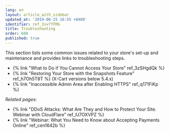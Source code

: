 ```yaml
---
lang: en
layout: article_with_sidebar
updated_at: '2019-06-25 16:55 +0400'
identifier: ref_2xv7fFMG
title: Troubleshooting
order: 600
published: true
---
```

This section lists some common issues related to your store's set-up and maintenance and provides links to troubleshooting steps.

*  {% link "What to Do if You Cannot Access Your Store" ref_3zSHgdQk %}
*  {% link "Restoring Your Store with the Snapshots Feature" ref_h7Oh5T8T %} (X-Cart versions below 5.4.x)
*  {% link "Inaccessible Admin Area after Enabling HTTPS" ref_q171FiKp %}

_Related pages_:

*  {% link "DDoS Attacks: What Are They and How to Protect Your Site. Webinar with CloudFlare" ref_fJ7OXVPZ %}
*  {% link "Webinar: What You Need to Know about Accepting Payments Online" ref_cen1642b %}
